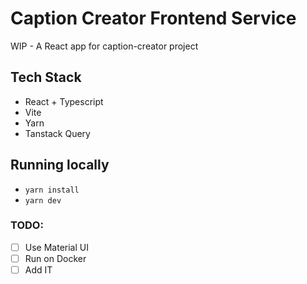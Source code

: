 # Caption Creator Frontend Service

WIP - A React app for caption-creator project

## Tech Stack

- React + Typescript
- Vite
- Yarn
- Tanstack Query

## Running locally

- `yarn install`
- `yarn dev`

### TODO:

- [ ] Use Material UI
- [ ] Run on Docker
- [ ] Add IT
